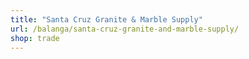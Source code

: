```yaml
---
title: "Santa Cruz Granite & Marble Supply"
url: /balanga/santa-cruz-granite-and-marble-supply/
shop: trade
---
```

